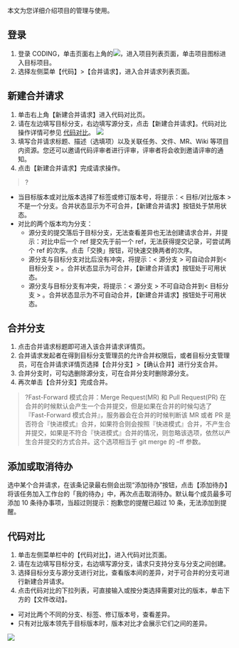 本文为您详细介绍项目的管理与使用。

## 登录
1. 登录 CODING，单击页面右上角的<img src ="https://main.qcloudimg.com/raw/7531b01c25014beb2754277107fc4ab1.png" style ="margin:0">，进入项目列表页面，单击项目图标进入目标项目。
2. 选择左侧菜单【代码】>【合并请求】，进入合并请求列表页面。

## 新建合并请求
1. 单击右上角【新建合并请求】进入代码对比页。
2. 请在左边填写目标分支，右边填写源分支，点击【新建合并请求】。代码对比操作详情可参见 [代码对比](#compare)。
	![](https://main.qcloudimg.com/raw/02c06ae915d08f2579f22362175fb8a5.png)
3. 填写合并请求标题、描述（选填项）以及关联任务、文件、MR、Wiki 等项目内资源。您还可以邀请代码评审者进行评审，评审者将会收到邀请评审的通知。
4. 点击【新建合并请求】完成请求操作。

>? 
- 当目标版本或对比版本选择了标签或修订版本号，将提示：< 目标/对比版本 > 不是一个分支。合并状态显示为不可合并，【新建合并请求】按钮处于禁用状态。
- 对比的两个版本均为分支：
  - 源分支的提交落后于目标分支，无法查看差异也无法创建请求合并，并提示：对比中后一个 ref 提交先于前一个 ref，无法获得提交记录，可尝试两个 ref 的次序。点击「交换」按钮，可快速交换两者的次序。
  - 源分支与目标分支对比后没有冲突，将提示：< 源分支 > 可自动合并到< 目标分支 > 。合并状态显示为可合并，【新建合并请求】按钮处于可用状态。
  - 源分支与目标分支有冲突，将提示：< 源分支 > 不可自动合并到< 目标分支 > 。合并状态显示为不可自动合并，【新建合并请求】按钮处于可用状态。

## 合并分支
1. 点击合并请求标题即可进入该合并请求详情页。
2. 合并请求发起者在得到目标分支管理员的允许合并权限后，或者目标分支管理员，可在合并请求详情页选择【合并分支】>【确认合并】进行分支合并。
3. 合并分支时，可勾选删除源分支，可在合并分支时删除源分支。
4. 再次单击【合并分支】完成合并。

>?Fast-Forward 模式合并：Merge Request(MR) 和 Pull Request(PR) 在合并的时候默认会产生一个合并提交，但是如果在合并的时候勾选了『Fast-Forward 模式合并』，服务器会在合并的时候判断该 MR 或者 PR 是否符合『快进模式』合并，如果符合则会按照『快进模式』合并，不产生合并提交，如果是不符合『快进模式』合并的情况，则忽略该选项，依然以产生合并提交的方式合并。这个选项相当于 git merge 的 –ff 参数。

## 添加或取消待办
选中某个合并请求，在该条记录最右侧会出现“添加待办”按钮，点击【添加待办】将该任务加入工作台的「我的待办」中，再次点击取消待办。默认每个成员最多可添加 10 条待办事项，当超过则提示：抱歉您的提醒已超过 10 条，无法添加到提醒。

<span id ="compare"></span>
## 代码对比
1. 单击左侧菜单栏中的【代码对比】，进入代码对比页面。
2. 请在左边填写目标分支，右边填写源分支，请求只支持分支与分支之间创建。
3. 选择目标分支与源分支进行对比，查看版本间的差异，对于可合并的分支可进行新建合并请求。
2. 点击代码对比的下拉列表，可直接输入或按分类选择需要对比的版本，单击下方的【文件改动】。
 - 可对比两个不同的分支、标签、修订版本号，查看差异。
 - 只有对比版本领先于目标版本时，版本对比才会展示它们之间的差异。

![](https://main.qcloudimg.com/raw/7ce3137481382e625091f716dc293a4d.png)

